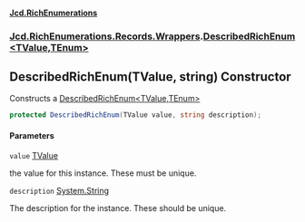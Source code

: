 #### [Jcd.RichEnumerations](index.md 'index')

### [Jcd.RichEnumerations.Records.Wrappers](Jcd.RichEnumerations.Records.Wrappers.md 'Jcd.RichEnumerations.Records.Wrappers').[DescribedRichEnum&lt;TValue,TEnum&gt;](Jcd.RichEnumerations.Records.Wrappers.DescribedRichEnum_TValue,TEnum_.md 'Jcd.RichEnumerations.Records.Wrappers.DescribedRichEnum<TValue,TEnum>')

## DescribedRichEnum(TValue, string) Constructor

Constructs a [DescribedRichEnum&lt;TValue,TEnum&gt;](Jcd.RichEnumerations.Records.Wrappers.DescribedRichEnum_TValue,TEnum_.md 'Jcd.RichEnumerations.Records.Wrappers.DescribedRichEnum<TValue,TEnum>')

```csharp
protected DescribedRichEnum(TValue value, string description);
```

#### Parameters

<a name='Jcd.RichEnumerations.Records.Wrappers.DescribedRichEnum_TValue,TEnum_.DescribedRichEnum(TValue,string).value'></a>

`value` [TValue](Jcd.RichEnumerations.Records.Wrappers.DescribedRichEnum_TValue,TEnum_.md#Jcd.RichEnumerations.Records.Wrappers.DescribedRichEnum_TValue,TEnum_.TValue 'Jcd.RichEnumerations.Records.Wrappers.DescribedRichEnum<TValue,TEnum>.TValue')

the value for this instance. These must be unique.

<a name='Jcd.RichEnumerations.Records.Wrappers.DescribedRichEnum_TValue,TEnum_.DescribedRichEnum(TValue,string).description'></a>

`description` [System.String](https://docs.microsoft.com/en-us/dotnet/api/System.String 'System.String')

The description for the instance. These should be unique.